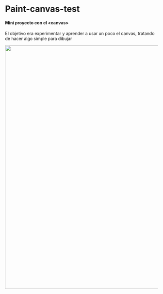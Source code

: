 # Paint-canvas-test

#### Mini proyecto con el **<canvas**>

El objetivo era experimentar y aprender a usar un poco el canvas, tratando de hacer algo simple para dibujar


<img src="https://imgur.com/0dOaRyU.png" width="800">

